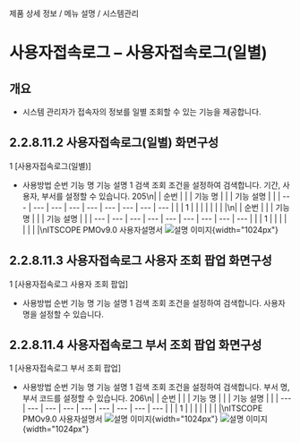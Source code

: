 <!--breadcrumb:제품 상세 정보 / 메뉴 설명 / 시스템관리--><span class="md-breadcrumb">제품 상세 정보 / 메뉴 설명 / 시스템관리</span>
# 사용자접속로그 – 사용자접속로그(일별)
<!--5th-h2-toc-->
## 개요

- 시스템 관리자가 접속자의 정보를 일별 조회할 수 있는 기능을 제공합니다.
## 2.2.8.11.2 사용자접속로그(일별) 화면구성
1
[사용자접속로그(일별)]
- 사용방법
순번 기능 명 기능 설명
1 검색 조회 조건을 설정하여 검색합니다. 기간, 사용자, 부서를 설정할 수 있습니다.
205\n|  | 순번 |  |  | 기능 명 |  |  | 기능 설명 |  |
| --- | --- | --- | --- | --- | --- | --- | --- | --- |
|  | 1 |  |  |  |  |  |  |  |\n|  | 순번 |  |  | 기능 명 |  |  | 기능 설명 |  |
| --- | --- | --- | --- | --- | --- | --- | --- | --- |
|  | 1 |  |  |  |  |  |  |  |\nITSCOPE PMOv9.0 사용자설명서
![설명 이미지](/02_outputs/manual_images/2.2.8.11.2.png){width="1024px"}
## 2.2.8.11.3 사용자접속로그 사용자 조회 팝업 화면구성
1
[사용자접속로그 사용자 조회 팝업]
- 사용방법
순번 기능 명 기능 설명
1 검색 조회 조건을 설정하여 검색합니다. 사용자 명을 설정할 수 있습니다.
## 2.2.8.11.4 사용자접속로그 부서 조회 팝업 화면구성
1
[사용자접속로그 부서 조회 팝업]
- 사용방법
순번 기능 명 기능 설명
1 검색 조회 조건을 설정하여 검색합니다. 부서 명, 부서 코드를 설정할 수 있습니다.
206\n|  | 순번 |  |  | 기능 명 |  |  | 기능 설명 |  |
| --- | --- | --- | --- | --- | --- | --- | --- | --- |
|  | 1 |  |  |  |  |  |  |  |\nITSCOPE PMOv9.0 사용자설명서
![설명 이미지](/02_outputs/manual_images/2.2.8.11.4_(1).png){width="1024px"}
![설명 이미지](/02_outputs/manual_images/2.2.8.11.4_(2).png){width="1024px"}
